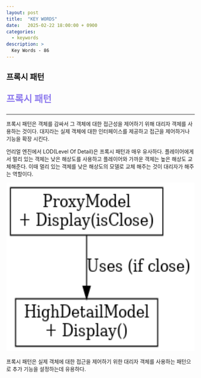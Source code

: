 ```yaml
---
layout: post
title:  "KEY WORDS"
date:   2025-02-22 18:00:00 + 0900
categories:
  - keywords
description: >
  Key Words - 86
---
```

## 프록시 패턴

<p style = "color:#8f7cee; font-size:25px; font-weight:bold">
프록시 패턴
</p>

---

프록시 패턴은 객체를 감싸서 그 객체에 대한 접근성을 제어하기 위해 대리자 객체를 사용하는 것이다. 대지라는 실제 객체에 대한 인터페이스를 제공하고 접근을 제어하거나 기능을 확장 시킨다. 

언리얼 엔진에서 LOD(Level Of Detail)은 프록시 패턴과 매우 유사하다. 
플레이어에게서 멀리 있는 객체는 낮은 해상도를 사용하고 플레이어와 가까운 객체는 높은 해상도 교체해준다. 이때 멀리 있는 객체를 낮은 해상도의 모델로 교체 해주는 것이 대리자가 해주는 역할이다.

<img src = "../../assets/img/keywords/IMG_k87_1.png" width = "1800" height = "450">

<br/>

프록시 패턴은 실제 객체에 대한 접근을 제어하기 위한 대리자 객체를 사용하는 패턴으로 추가 기능을 설정하는데 유용하다.